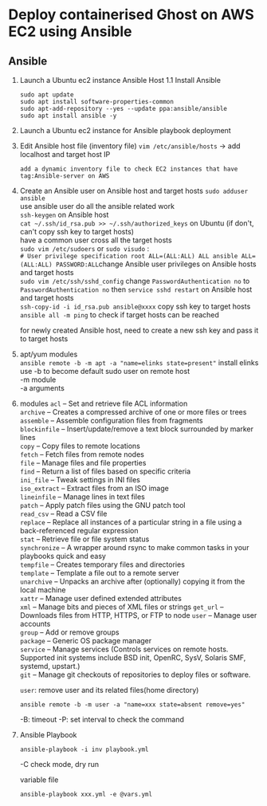 # Deploy containerised Ghost on AWS EC2 using Ansible

## Ansible

1. Launch a Ubuntu ec2 instance Ansible Host
   1.1 Install Ansible
   ```
   sudo apt update
   sudo apt install software-properties-common
   sudo apt-add-repository --yes --update ppa:ansible/ansible
   sudo apt install ansible -y
   ```
2. Launch a Ubuntu ec2 instance for Ansible playbook deployment

3. Edit Ansible host file (inventory file)
   `vim /etc/ansible/hosts` -> add localhost and target host IP

   `add a dynamic inventory file to check EC2 instances that have tag:Ansible-server on AWS`

4. Create an Ansible user on Ansible host and target hosts
   `sudo adduser ansible`  
    use ansible user do all the ansible related work  
    `ssh-keygen` on Ansible host  
   `cat ~/.ssh/id_rsa.pub >> ~/.ssh/authorized_keys` on Ubuntu (if don't, can't copy ssh key to target hosts)  
    have a common user cross all the target hosts  
   `sudo vim /etc/sudoers` or `sudo visudo` :  
   `# User privilege specification root ALL=(ALL:ALL) ALL ansible ALL=(ALL:ALL) PASSWORD:ALL`change Ansible user privileges on Ansible hosts and target hosts  
   `sudo vim /etc/ssh/sshd_config` change `PasswordAuthentication no` to `PasswordAuthentication no` then `service sshd restart` on Ansible host and target hosts  
    `ssh-copy-id -i id_rsa.pub ansible@xxxx` copy ssh key to target hosts
   `ansible all -m ping` to check if target hosts can be reached

   for newly created Ansible host, need to create a new ssh key and pass it to target hosts

5. apt/yum modules  
   `ansible remote -b -m apt -a "name=elinks state=present"` install elinks  
   use -b to become default sudo user on remote host  
   -m module  
   -a arguments

6. modules
   `acl` – Set and retrieve file ACL information  
   `archive` – Creates a compressed archive of one or more files or trees  
   `assemble` – Assemble configuration files from fragments  
   `blockinfile` – Insert/update/remove a text block surrounded by marker lines  
   `copy` – Copy files to remote locations  
   `fetch` – Fetch files from remote nodes  
   `file` – Manage files and file properties  
   `find` – Return a list of files based on specific criteria  
   `ini_file` – Tweak settings in INI files  
   `iso_extract` – Extract files from an ISO image  
   `lineinfile` – Manage lines in text files  
   `patch` – Apply patch files using the GNU patch tool  
   `read_csv` – Read a CSV file  
   `replace` – Replace all instances of a particular string in a file using a back-referenced regular expression  
   `stat` – Retrieve file or file system status  
   `synchronize` – A wrapper around rsync to make common tasks in your playbooks quick and easy  
   `tempfile` – Creates temporary files and directories  
   `template` – Template a file out to a remote server  
   `unarchive` – Unpacks an archive after (optionally) copying it from the local machine  
   `xattr` – Manage user defined extended attributes  
   `xml` – Manage bits and pieces of XML files or strings
   `get_url` – Downloads files from HTTP, HTTPS, or FTP to node
   `user` – Manage user accounts  
   `group` – Add or remove groups  
   `package` – Generic OS package manager  
   `service` – Manage services (Controls services on remote hosts. Supported init systems include BSD init, OpenRC, SysV, Solaris SMF, systemd, upstart.)  
   `git` – Manage git checkouts of repositories to deploy files or software.

   `user`: remove user and its related files(home directory)

   ```
   ansible remote -b -m user -a "name=xxx state=absent remove=yes"
   ```

   -B: timeout
   -P: set interval to check the command

7. Ansible Playbook
   ```
   ansible-playbook -i inv playbook.yml
   ```
   -C check mode, dry run

   variable file
   ```
   ansible-playbook xxx.yml -e @vars.yml
   ```